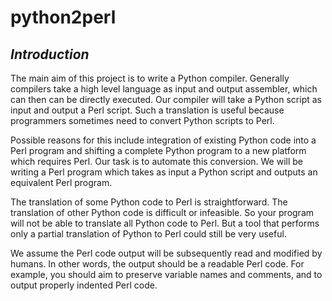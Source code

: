 # python2perl

## _Introduction_

The main aim of this project is to write a Python compiler. Generally compilers take a high level language as input and output assembler, which can then can be directly executed. Our compiler will take a Python script as input and output a Perl script. Such a translation is useful because programmers sometimes need to convert Python scripts to Perl.

Possible reasons for this include integration of existing Python code into a Perl program and shifting a complete Python program to a new platform which requires Perl.
Our task is to automate this conversion. We will be writing a Perl program which takes as input a Python script and outputs an equivalent Perl program.

The translation of some Python code to Perl is straightforward. The translation of other Python code is difficult or infeasible. So your program will not be able to translate all Python code to Perl. But a tool that performs only a partial translation of Python to Perl could still be very useful.

We assume the Perl code output  will be subsequently read and modified by humans. In other words, the output should be a readable Perl code. For example, you should aim to preserve variable names and comments, and to output properly indented Perl code.
